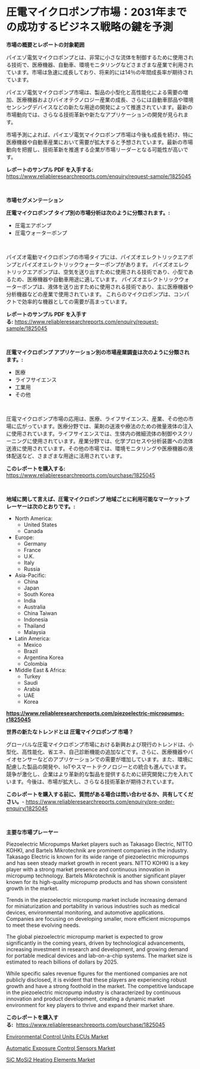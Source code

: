 <p><h1>圧電マイクロポンプ市場：2031年までの成功するビジネス戦略の鍵を予測</h1></p><p><strong>市場の概要とレポートの対象範囲</strong></p>
<p><p>パイエゾ電気マイクロポンプとは、非常に小さな流体を制御するために使用される技術で、医療機器、自動車、環境モニタリングなどさまざまな産業で利用されています。市場は急速に成長しており、将来的には14％の年間成長率が期待されています。</p><p>パイエゾ電気マイクロポンプ市場は、製品の小型化と高性能化による需要の増加、医療機器およびバイオテクノロジー産業の成長、さらには自動車部品や環境センシングデバイスなどの新たな用途の開発によって推進されています。最新の市場動向では、さらなる技術革新や新たなアプリケーションの開発が見られます。</p><p>市場予測によれば、パイエゾ電気マイクロポンプ市場は今後も成長を続け、特に医療機器や自動車産業において需要が拡大すると予想されています。最新の市場動向を把握し、技術革新を推進する企業が市場リーダーとなる可能性が高いです。</p></p>
<p><strong>レポートのサンプル PDF を入手する:</strong> <a href="https://www.reliableresearchreports.com/enquiry/request-sample/1825045">https://www.reliableresearchreports.com/enquiry/request-sample/1825045</a></p>
<p>&nbsp;</p>
<p><strong>市場セグメンテーション</strong></p>
<p><strong>圧電マイクロポンプ タイプ別の市場分析は次のように分類されます。:</strong></p>
<p><ul><li>圧電エアポンプ</li><li>圧電ウォーターポンプ</li></ul></p>
<p>&nbsp;</p>
<p><p>パイズオ電動マイクロポンプの市場タイプには、パイズオエレクトリックエアポンプとパイズオエレクトリックウォーターポンプがあります。 パイズオエレクトリックエアポンプは、空気を送り出すために使用される技術であり、小型であるため、医療機器や自動車用途に適しています。 パイズオエレクトリックウォーターポンプは、液体を送り出すために使用される技術であり、主に医療機器や分析機器などの産業で使用されています。 これらのマイクロポンプは、コンパクトで効率的な機器としての需要が高まっています。</p></p>
<p><strong>レポートのサンプル PDF を入手する:</strong>&nbsp;<a href="https://www.reliableresearchreports.com/enquiry/request-sample/1825045">https://www.reliableresearchreports.com/enquiry/request-sample/1825045</a></p>
<p>&nbsp;</p>
<p><strong> 圧電マイクロポンプ アプリケーション別の市場産業調査は次のように分類されます。:</strong></p>
<p><ul><li>医療</li><li>ライフサイエンス</li><li>工業用</li><li>その他</li></ul></p>
<p>&nbsp;</p>
<p><p>圧電マイクロポンプ市場の応用は、医療、ライフサイエンス、産業、その他の市場に広がっています。医療分野では、薬剤の送液や療法のための微量液体の注入に使用されています。ライフサイエンスでは、生体内の微細流体の制御やスクリーニングに使用されています。産業分野では、化学プロセスや分析装置への流体送液に使用されています。その他の市場では、環境モニタリングや医療機器の液体配送など、さまざまな用途に活用されています。</p></p>
<p><strong>このレポートを購入する:</strong>&nbsp; <a href="https://www.reliableresearchreports.com/purchase/1825045">https://www.reliableresearchreports.com/purchase/1825045</a></p>
<p>&nbsp;</p>
<p><strong>地域に関して言えば、圧電マイクロポンプ 地域ごとに利用可能なマーケットプレーヤーは次のとおりです。:</strong></p>
<p><ul>
    <li>
        North America:
        <ul>
            <li>United States</li>
            <li>Canada</li>
        </ul>
    </li>
    <li>
        Europe:
        <ul>
            <li>Germany</li>
            <li>France</li>
            <li>U.K.</li>
            <li>Italy</li>
            <li>Russia</li>
        </ul>
    </li>
    <li>
        Asia-Pacific:
        <ul>
            <li>China</li>
            <li>Japan</li>
            <li>South Korea</li>
            <li>India</li>
            <li>Australia</li>
            <li>China Taiwan</li>
            <li>Indonesia</li>
            <li>Thailand</li>
            <li>Malaysia</li>
        </ul>
    </li>
    <li>
        Latin America:
        <ul>
            <li>Mexico</li>
            <li>Brazil</li>
            <li>Argentina Korea</li>
            <li>Colombia</li>
        </ul>
    </li>
    <li>
        Middle East & Africa:
        <ul>
            <li>Turkey</li>
            <li>Saudi</li>
            <li>Arabia</li>
            <li>UAE</li>
            <li>Korea</li>
        </ul>
    </li>
    </ul></p>
<p><strong><a href="https://www.reliableresearchreports.com/piezoelectric-micropumps-r1825045">https://www.reliableresearchreports.com/piezoelectric-micropumps-r1825045</a></strong>&nbsp;</p>
<p><strong>世界の新たなトレンドとは 圧電マイクロポンプ 市場？</strong></p>
<p><p>グローバルな圧電マイクロポンプ市場における新興および現行のトレンドは、小型化、高性能化、省エネ、自己診断機能の追加などです。さらに、医療機器やバイオセンサーなどのアプリケーションでの需要が増加しています。また、環境に配慮した製品の開発や、IoTやスマートテクノロジーとの統合も進んでいます。競争が激化し、企業はより革新的な製品を提供するために研究開発に力を入れています。今後は、市場が拡大し、さらなる技術革新が期待されています。</p></p>
<p><strong>このレポートを購入する前に、質問がある場合は問い合わせるか、共有してください。</strong>- <a href="https://www.reliableresearchreports.com/enquiry/pre-order-enquiry/1825045">https://www.reliableresearchreports.com/enquiry/pre-order-enquiry/1825045</a></p>
<p>&nbsp;</p>
<p><strong>主要な市場プレーヤー</strong></p>
<p><p>Piezoelectric Micropumps Market players such as Takasago Electric, NITTO KOHKI, and Bartels Mikrotechnik are prominent companies in the industry. Takasago Electric is known for its wide range of piezoelectric micropumps and has seen steady market growth in recent years. NITTO KOHKI is a key player with a strong market presence and continuous innovation in micropump technology. Bartels Mikrotechnik is another significant player known for its high-quality micropump products and has shown consistent growth in the market.</p><p>Trends in the piezoelectric micropump market include increasing demand for miniaturization and portability in various industries such as medical devices, environmental monitoring, and automotive applications. Companies are focusing on developing smaller, more efficient micropumps to meet these evolving needs.</p><p>The global piezoelectric micropump market is expected to grow significantly in the coming years, driven by technological advancements, increasing investment in research and development, and growing demand for portable medical devices and lab-on-a-chip systems. The market size is estimated to reach billions of dollars by 2025.</p><p>While specific sales revenue figures for the mentioned companies are not publicly disclosed, it is evident that these players are experiencing robust growth and have a strong foothold in the market. The competitive landscape in the piezoelectric micropump industry is characterized by continuous innovation and product development, creating a dynamic market environment for key players to thrive and expand their market share.</p></p>
<p><strong>このレポートを購入する:</strong>&nbsp;&nbsp;<a href="https://www.reliableresearchreports.com/purchase/1825045">https://www.reliableresearchreports.com/purchase/1825045</a></p>
<p><p><a href="https://www.linkedin.com/pulse/environmental-control-units-ecus-market-exploring-share-trends-abnhc?trackingId=KZp8AakRevbkVsAtQ%2FfpRA%3D%3D">Environmental Control Units ECUs Market</a></p><p><a href="https://www.linkedin.com/pulse/automatic-exposure-control-sensors-market-outlook-industry-ypkle?trackingId=t6psA7YiqHUucF6eGsqiAQ%3D%3D">Automatic Exposure Control Sensors Market</a></p><p><a href="https://www.linkedin.com/pulse/decoding-sic-mosi2-heating-elements-market-metrics-share-trends-ed4nc?trackingId=Mz1ufZt6LCtH7lXp77dRmQ%3D%3D">SiC MoSi2 Heating Elements Market</a></p></p>